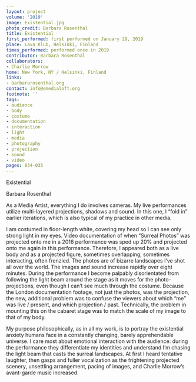 ```yaml
---
layout: project
volume: '2019'
image: Existential.jpg
photo_credit: Barbara Rosenthal
title: Existential
first_performed: first performed on January 29, 2019
place: Lava Klub, Helsinki, Finland
times_performed: performed once in 2019
contributor: Barbara Rosenthal
collaborators:
- Charlie Morrow
home: New York, NY / Helsinki, Finland
links:
- barbararosenthal.org
contact: info@emedialoft.org
footnote: ''
tags:
- audience
- body
- costume
- documentation
- interaction
- light
- media
- photography
- projection
- sound
- video
pages: 034-035
---
```



Existential

Barbara Rosenthal

As a Media Artist, everything I do involves cameras. My live performances utilize multi-layered projections, shadows and sound. In this one, I “fold in” earlier iterations, which is also typical of my practice in other media.

I am costumed in floor-length white, covering my head so I can see only strong light in my eyes. Video documentation of when “Surreal Photos” was projected onto me in a 2016 performance was sped up 20% and projected onto me again in this performance. Therefore, I appeared both as a live body and as a projected figure, sometimes overlapping, sometimes interacting, often frenzied. The photos are of bizarre landscapes I’ve shot all over the world. The images and sound increase rapidly over eight minutes. During the performance I become palpably disorientated from following the light beam around the stage as it moves for the photo-projections, even though I can’t see much through the costume. Because the London documentation footage, not just the photos, was the projection, the new, additional problem was to confuse the viewers about which “me” was live / present, and which projection / past. Technically, the problem in mounting this on the cabaret stage was to match the scale of my image to that of my body.

My purpose philosophically, as in all my work, is to portray the existential anxiety humans face in a constantly changing, barely apprehendable universe. I care most about emotional interaction with the audience: during the performance they differentiate my identities and understand I’m chasing the light beam that casts the surreal landscapes. At first I heard tentative laughter, then gasps and fuller vocalization as the frightening projected scenery, unsettling arrangement, pacing of images, and Charlie Morrow’s avant-garde music increased.
